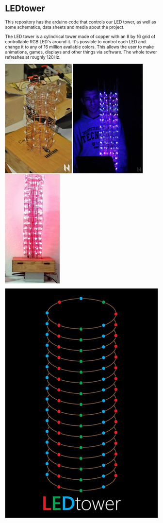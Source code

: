 # LEDtower
This repository has the arduino code that controls our LED tower, as well as some schematics, data sheets and media about the project.

The LED tower is a cylindrical tower made of copper with an 8 by 16 grid of controllable RGB LED's around it.
It's possible to control each LED and change it to any of 16 million available colors. This allows the user to make animations, games, displays and other things via software. The whole tower refreshes at roughly 120Hz.



 
<a href="https://raw.githubusercontent.com/HackerSchool-IST/LEDtower/master/media/Tower_construction.jpg"><img src="https://raw.githubusercontent.com/HackerSchool-IST/LEDtower/master/media/Tower_construction.jpg" height="360" width="220" ></a>
<a href="https://raw.githubusercontent.com/HackerSchool-IST/LEDtower/master/media/Tower2.jpg"><img src="https://raw.githubusercontent.com/HackerSchool-IST/LEDtower/master/media/Tower2.jpg" height="360" width="230"  ></a>
<a href="https://raw.githubusercontent.com/HackerSchool-IST/LEDtower/master/media/Tower.Red.png"><img src="https://raw.githubusercontent.com/HackerSchool-IST/LEDtower/master/media/Tower.Red.png" height="360" width="180" ></a>

<a href="https://raw.githubusercontent.com/HackerSchool-IST/LEDtower/master/media/Logo.png"><img src="https://raw.githubusercontent.com/HackerSchool-IST/LEDtower/master/media/Logo.png" ></a>

